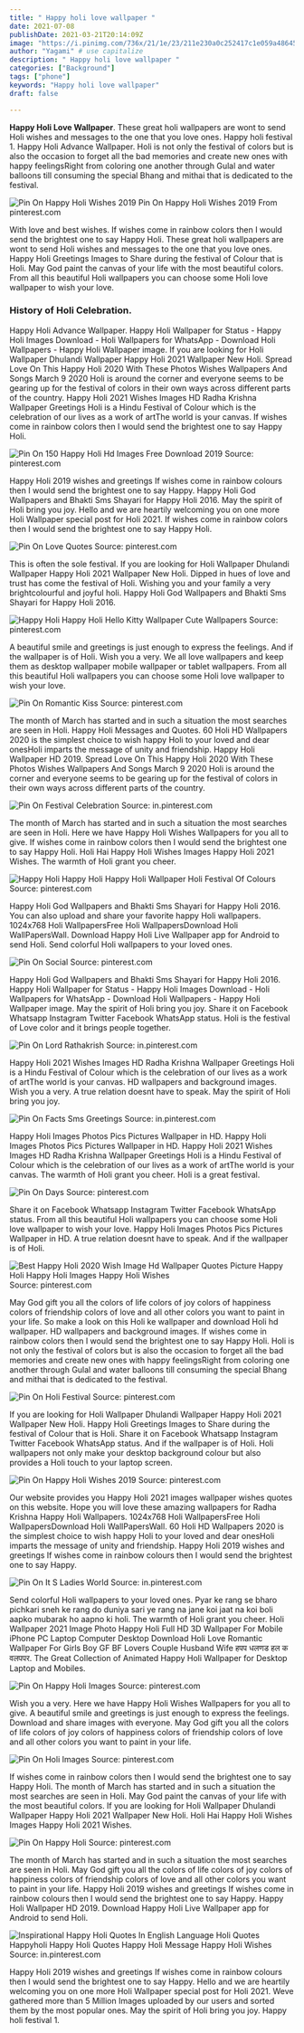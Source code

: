 ```yaml
---
title: " Happy holi love wallpaper "
date: 2021-07-08
publishDate: 2021-03-21T20:14:09Z
image: "https://i.pinimg.com/736x/21/1e/23/211e230a0c252417c1e059a486456b39.jpg"
author: "Yagami" # use capitalize
description: " Happy holi love wallpaper "
categories: ["Background"]
tags: ["phone"]
keywords: "Happy holi love wallpaper"
draft: false

---
```



**Happy Holi Love Wallpaper**. These great holi wallpapers are wont to send Holi wishes and messages to the one that you love ones. Happy holi festival 1. Happy Holi Advance Wallpaper. Holi is not only the festival of colors but is also the occasion to forget all the bad memories and create new ones with happy feelingsRight from coloring one another through Gulal and water balloons till consuming the special Bhang and mithai that is dedicated to the festival.

![Pin On Happy Holi Wishes 2019](https://i.pinimg.com/736x/e3/54/56/e35456dcea38108f27afacd982eddf67.jpg "Pin On Happy Holi Wishes 2019")
Pin On Happy Holi Wishes 2019 From pinterest.com


With love and best wishes. If wishes come in rainbow colors then I would send the brightest one to say Happy Holi. These great holi wallpapers are wont to send Holi wishes and messages to the one that you love ones. Happy Holi Greetings Images to Share during the festival of Colour that is Holi. May God paint the canvas of your life with the most beautiful colors. From all this beautiful Holi wallpapers you can choose some Holi love wallpaper to wish your love.

### History of Holi Celebration.

Happy Holi Advance Wallpaper. Happy Holi Wallpaper for Status - Happy Holi Images Download - Holi Wallpapers for WhatsApp - Download Holi Wallpapers - Happy Holi Wallpaper image. If you are looking for Holi Wallpaper Dhulandi Wallpaper Happy Holi 2021 Wallpaper New Holi. Spread Love On This Happy Holi 2020 With These Photos Wishes Wallpapers And Songs March 9 2020 Holi is around the corner and everyone seems to be gearing up for the festival of colors in their own ways across different parts of the country. Happy Holi 2021 Wishes Images HD Radha Krishna Wallpaper Greetings Holi is a Hindu Festival of Colour which is the celebration of our lives as a work of artThe world is your canvas. If wishes come in rainbow colors then I would send the brightest one to say Happy Holi.


![Pin On 150 Happy Holi Hd Images Free Download 2019](https://i.pinimg.com/236x/01/92/95/019295dde32749fbd9f2a39c7b8fef37.jpg "Pin On 150 Happy Holi Hd Images Free Download 2019")
Source: pinterest.com

Happy Holi 2019 wishes and greetings If wishes come in rainbow colours then I would send the brightest one to say Happy. Happy Holi God Wallpapers and Bhakti Sms Shayari for Happy Holi 2016. May the spirit of Holi bring you joy. Hello and we are heartily welcoming you on one more Holi Wallpaper special post for Holi 2021. If wishes come in rainbow colors then I would send the brightest one to say Happy Holi.

![Pin On Love Quotes](https://i.pinimg.com/originals/85/dc/29/85dc2991cee9eb1238b40143a8fba0f6.jpg "Pin On Love Quotes")
Source: pinterest.com

This is often the sole festival. If you are looking for Holi Wallpaper Dhulandi Wallpaper Happy Holi 2021 Wallpaper New Holi. Dipped in hues of love and trust has come the festival of Holi. Wishing you and your family a very brightcolourful and joyful holi. Happy Holi God Wallpapers and Bhakti Sms Shayari for Happy Holi 2016.

![Happy Holi Happy Holi Hello Kitty Wallpaper Cute Wallpapers](https://i.pinimg.com/originals/ce/63/c9/ce63c93d22b4789766e501bdc91d744f.jpg "Happy Holi Happy Holi Hello Kitty Wallpaper Cute Wallpapers")
Source: pinterest.com

A beautiful smile and greetings is just enough to express the feelings. And if the wallpaper is of Holi. Wish you a very. We all love wallpapers and keep them as desktop wallpaper mobile wallpaper or tablet wallpapers. From all this beautiful Holi wallpapers you can choose some Holi love wallpaper to wish your love.

![Pin On Romantic Kiss](https://i.pinimg.com/originals/c7/53/5f/c7535f1c4ecd0b57f20ed0a2f025b702.jpg "Pin On Romantic Kiss")
Source: pinterest.com

The month of March has started and in such a situation the most searches are seen in Holi. Happy Holi Messages and Quotes. 60 Holi HD Wallpapers 2020 is the simplest choice to wish happy Holi to your loved and dear onesHoli imparts the message of unity and friendship. Happy Holi Wallpaper HD 2019. Spread Love On This Happy Holi 2020 With These Photos Wishes Wallpapers And Songs March 9 2020 Holi is around the corner and everyone seems to be gearing up for the festival of colors in their own ways across different parts of the country.

![Pin On Festival Celebration](https://i.pinimg.com/originals/36/16/19/361619872e1937da798b20287443c704.jpg "Pin On Festival Celebration")
Source: in.pinterest.com

The month of March has started and in such a situation the most searches are seen in Holi. Here we have Happy Holi Wishes Wallpapers for you all to give. If wishes come in rainbow colors then I would send the brightest one to say Happy Holi. Holi Hai Happy Holi Wishes Images Happy Holi 2021 Wishes. The warmth of Holi grant you cheer.

![Happy Holi Happy Holi Happy Holi Wallpaper Holi Festival Of Colours](https://i.pinimg.com/736x/a8/f6/e9/a8f6e9ee9541ae9ffadbfe915b105d96.jpg "Happy Holi Happy Holi Happy Holi Wallpaper Holi Festival Of Colours")
Source: pinterest.com

Happy Holi God Wallpapers and Bhakti Sms Shayari for Happy Holi 2016. You can also upload and share your favorite happy Holi wallpapers. 1024x768 Holi WallpapersFree Holi WallpapersDownload Holi WallPapersWall. Download Happy Holi Live Wallpaper app for Android to send Holi. Send colorful Holi wallpapers to your loved ones.

![Pin On Social](https://i.pinimg.com/originals/62/63/78/626378b3ab307c8450c7912858304309.jpg "Pin On Social")
Source: pinterest.com

Happy Holi God Wallpapers and Bhakti Sms Shayari for Happy Holi 2016. Happy Holi Wallpaper for Status - Happy Holi Images Download - Holi Wallpapers for WhatsApp - Download Holi Wallpapers - Happy Holi Wallpaper image. May the spirit of Holi bring you joy. Share it on Facebook Whatsapp Instagram Twitter Facebook WhatsApp status. Holi is the festival of Love color and it brings people together.

![Pin On Lord Rathakrish](https://i.pinimg.com/originals/44/30/fa/4430fa3af040ef62976ed2488549fd73.jpg "Pin On Lord Rathakrish")
Source: in.pinterest.com

Happy Holi 2021 Wishes Images HD Radha Krishna Wallpaper Greetings Holi is a Hindu Festival of Colour which is the celebration of our lives as a work of artThe world is your canvas. HD wallpapers and background images. Wish you a very. A true relation doesnt have to speak. May the spirit of Holi bring you joy.

![Pin On Facts Sms Greetings](https://i.pinimg.com/originals/ea/e3/05/eae30517c72dd66fda90f5775ac7e18a.jpg "Pin On Facts Sms Greetings")
Source: in.pinterest.com

Happy Holi Images Photos Pics Pictures Wallpaper in HD. Happy Holi Images Photos Pics Pictures Wallpaper in HD. Happy Holi 2021 Wishes Images HD Radha Krishna Wallpaper Greetings Holi is a Hindu Festival of Colour which is the celebration of our lives as a work of artThe world is your canvas. The warmth of Holi grant you cheer. Holi is a great festival.

![Pin On Days](https://i.pinimg.com/originals/5d/e5/c5/5de5c5d5d47692d44dfac98ea8e88bdd.jpg "Pin On Days")
Source: pinterest.com

Share it on Facebook Whatsapp Instagram Twitter Facebook WhatsApp status. From all this beautiful Holi wallpapers you can choose some Holi love wallpaper to wish your love. Happy Holi Images Photos Pics Pictures Wallpaper in HD. A true relation doesnt have to speak. And if the wallpaper is of Holi.

![Best Happy Holi 2020 Wish Image Hd Wallpaper Quotes Picture Happy Holi Happy Holi Images Happy Holi Wishes](https://i.pinimg.com/originals/e7/e1/83/e7e1836774e69ff9e81a828e8501191b.png "Best Happy Holi 2020 Wish Image Hd Wallpaper Quotes Picture Happy Holi Happy Holi Images Happy Holi Wishes")
Source: pinterest.com

May God gift you all the colors of life colors of joy colors of happiness colors of friendship colors of love and all other colors you want to paint in your life. So make a look on this Holi ke wallpaper and download Holi hd wallpaper. HD wallpapers and background images. If wishes come in rainbow colors then I would send the brightest one to say Happy Holi. Holi is not only the festival of colors but is also the occasion to forget all the bad memories and create new ones with happy feelingsRight from coloring one another through Gulal and water balloons till consuming the special Bhang and mithai that is dedicated to the festival.

![Pin On Holi Festival](https://i.pinimg.com/originals/a8/2a/16/a82a16c5f1c3f29ac2eac02940f656f8.jpg "Pin On Holi Festival")
Source: pinterest.com

If you are looking for Holi Wallpaper Dhulandi Wallpaper Happy Holi 2021 Wallpaper New Holi. Happy Holi Greetings Images to Share during the festival of Colour that is Holi. Share it on Facebook Whatsapp Instagram Twitter Facebook WhatsApp status. And if the wallpaper is of Holi. Holi wallpapers not only make your desktop background colour but also provides a Holi touch to your laptop screen.

![Pin On Happy Holi Wishes 2019](https://i.pinimg.com/736x/e3/54/56/e35456dcea38108f27afacd982eddf67.jpg "Pin On Happy Holi Wishes 2019")
Source: pinterest.com

Our website provides you Happy Holi 2021 images wallpaper wishes quotes on this website. Hope you will love these amazing wallpapers for Radha Krishna Happy Holi Wallpapers. 1024x768 Holi WallpapersFree Holi WallpapersDownload Holi WallPapersWall. 60 Holi HD Wallpapers 2020 is the simplest choice to wish happy Holi to your loved and dear onesHoli imparts the message of unity and friendship. Happy Holi 2019 wishes and greetings If wishes come in rainbow colours then I would send the brightest one to say Happy.

![Pin On It S Ladies World](https://i.pinimg.com/originals/30/3e/b0/303eb09fba4b82b96d98d2b4bed1b470.jpg "Pin On It S Ladies World")
Source: in.pinterest.com

Send colorful Holi wallpapers to your loved ones. Pyar ke rang se bharo pichkari sneh ke rang do duniya sari ye rang na jane koi jaat na koi boli aapko mubarak ho aapno ki holi. The warmth of Holi grant you cheer. Holi Wallpaper 2021 Image Photo Happy Holi Full HD 3D Wallpaper For Mobile iPhone PC Laptop Computer Desktop Download Holi Love Romantic Wallpaper For Girls Boy GF BF Lovers Couple Husband Wife हपप धलणड हल क वलपपर. The Great Collection of Animated Happy Holi Wallpaper for Desktop Laptop and Mobiles.

![Pin On Happy Holi Images](https://i.pinimg.com/736x/18/9b/08/189b084a3dfa71732c29c394a3bb7094.jpg "Pin On Happy Holi Images")
Source: pinterest.com

Wish you a very. Here we have Happy Holi Wishes Wallpapers for you all to give. A beautiful smile and greetings is just enough to express the feelings. Download and share images with everyone. May God gift you all the colors of life colors of joy colors of happiness colors of friendship colors of love and all other colors you want to paint in your life.

![Pin On Holi Images](https://i.pinimg.com/474x/0c/06/29/0c0629764f580227d54f88bb0e86f193.jpg "Pin On Holi Images")
Source: pinterest.com

If wishes come in rainbow colors then I would send the brightest one to say Happy Holi. The month of March has started and in such a situation the most searches are seen in Holi. May God paint the canvas of your life with the most beautiful colors. If you are looking for Holi Wallpaper Dhulandi Wallpaper Happy Holi 2021 Wallpaper New Holi. Holi Hai Happy Holi Wishes Images Happy Holi 2021 Wishes.

![Pin On Happy Holi](https://i.pinimg.com/originals/ea/ba/d6/eabad63bac1e750d910deb80887f822f.jpg "Pin On Happy Holi")
Source: pinterest.com

The month of March has started and in such a situation the most searches are seen in Holi. May God gift you all the colors of life colors of joy colors of happiness colors of friendship colors of love and all other colors you want to paint in your life. Happy Holi 2019 wishes and greetings If wishes come in rainbow colours then I would send the brightest one to say Happy. Happy Holi Wallpaper HD 2019. Download Happy Holi Live Wallpaper app for Android to send Holi.

![Inspirational Happy Holi Quotes In English Language Holi Quotes Happyholi Happy Holi Quotes Happy Holi Message Happy Holi Wishes](https://i.pinimg.com/736x/21/1e/23/211e230a0c252417c1e059a486456b39.jpg "Inspirational Happy Holi Quotes In English Language Holi Quotes Happyholi Happy Holi Quotes Happy Holi Message Happy Holi Wishes")
Source: in.pinterest.com

Happy Holi 2019 wishes and greetings If wishes come in rainbow colours then I would send the brightest one to say Happy. Hello and we are heartily welcoming you on one more Holi Wallpaper special post for Holi 2021. Weve gathered more than 5 Million Images uploaded by our users and sorted them by the most popular ones. May the spirit of Holi bring you joy. Happy holi festival 1.

